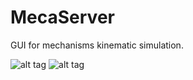 # MecaServer
GUI for mechanisms kinematic simulation.


![alt tag](https://github.com/torresmoreno/MecaServer/resources/icono.png)
![alt tag](MecaServer/resources/icono.png)
